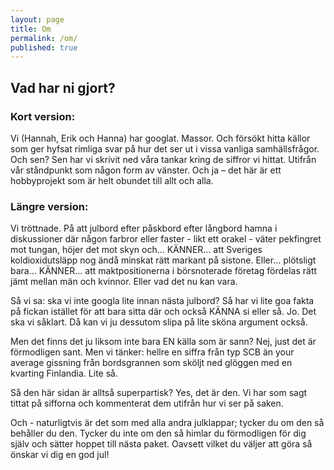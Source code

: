 ```yaml
---
layout: page
title: Om
permalink: /om/
published: true
---
```


## Vad har ni gjort?

### Kort version:

Vi (Hannah, Erik och Hanna) har googlat. Massor. Och försökt hitta källor som ger hyfsat rimliga svar på hur det ser ut i vissa vanliga samhällsfrågor. Och sen? Sen har vi skrivit ned våra tankar kring de siffror vi hittat. Utifrån vår ståndpunkt som någon form av vänster. Och ja – det här är ett hobbyprojekt som är helt obundet till allt och alla.

### Längre version:

Vi tröttnade. På att julbord efter påskbord efter långbord hamna i diskussioner där någon farbror eller faster - likt ett orakel - väter pekfingret mot tungan, höjer det mot skyn och… KÄNNER… att Sveriges koldioxidutsläpp nog ändå minskat rätt markant på sistone. Eller… plötsligt bara… KÄNNER… att maktpositionerna i börsnoterade företag fördelas rätt jämt mellan män och kvinnor. Eller vad det nu kan vara. 

Så vi sa: ska vi inte googla lite innan nästa julbord? Så har vi lite goa fakta på fickan istället för att bara sitta där och också KÄNNA si eller så. Jo. Det ska vi såklart. Då kan vi ju dessutom slipa på lite sköna argument också.

Men det finns det ju liksom inte bara EN källa som är sann? Nej, just det är förmodligen sant. Men vi tänker: hellre en siffra från typ SCB än your average gissning från bordsgrannen som sköljt ned glöggen med en kvarting Finlandia. Lite så. 

Så den här sidan är alltså superpartisk? Yes, det är den. Vi har som sagt tittat på sifforna och kommenterat dem utifrån hur vi ser på saken. 

Och - naturligtvis är det som med alla andra julklappar; tycker du om den så behåller du den. Tycker du inte om den så himlar du förmodligen för dig själv och sätter hoppet till nästa paket. Oavsett vilket du väljer att göra så önskar vi dig en god jul!
